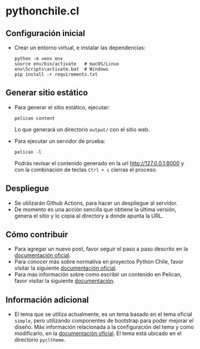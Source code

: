 # pythonchile.cl

## Configuración inicial

* Crear un entorno virtual, e instalar las dependencias:
  ```
  python -m venv env
  source env/bin/activate   # macOS/Linux
  env\Scripts\activate.bat  # Windows
  pip install -r requirements.txt
  ```

## Generar sitio estático

* Para generar el sitio estático, ejecutar:
  ```
  pelican content
  ```
  Lo que generará un directorio `output/` con el sitio web.

* Para ejecutar un servidor de prueba:
  ```
  pelican -l
  ```
  Podrás revisar el contenido generado en la url  http://127.0.0.1:8000
  y con la combinación de teclas `Ctrl + c` cierras el proceso.

## Despliegue

* Se utilizarán Github Actions, para hacer un despliegue al servidor.
* De momento es una acción sencilla que obtiene la última versión, genera el
  sitio y lo copia al directory a donde apunta la URL.

## Cómo contribuir

* Para agregar un nuevo post, favor seguir el paso a paso descrito en la [documentación oficial](https://github.com/python-chile/docs/blob/master/formato-presentacion-blog.md).
* Para conocer más sobre normativa en proyectos Python Chile, favor visitar la siguiente [documentación oficial](https://github.com/python-chile/docs/blob/master/normativa-trabajo-github.md).
* Para más información sobre como escribir un contenido en Pelican, favor visitar la siguiente [documentación](https://docs.getpelican.com/en/latest/content.html).

## Información adicional

* El tema que se utiliza actualmente, es un tema basado en el tema oficial
  `simple`, pero utilizando componentes de bootstrap para poder mejorar el
  diseño. Más información relacionada a la configuración del tema y como
  modificarlo, en la
  [documentación oficial](https://docs.getpelican.com/en/latest/themes.html).
  El tema está ubicado en el directorio `pycltheme`.


